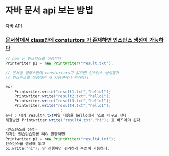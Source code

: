 # 자바 문서 api 보는 방법

[자바 API](https://docs.oracle.com/javase/7/docs/api/)



### <u>문서상에서 class안에 consturtors 가 존재하면 인스턴스 생성이 가능하다 </u>

```java
// new 는 인스턴스를 생성한다
Printwriter p1 = new PrintWriter("result.txt");

// 문서상 클래스안에 consturtors가 없으면 인스턴스 생성불가
// 인스턴스를 생성하면 재 사용면에서 편리하다

ex) 
    Printwriter.write("result1.txt","hello1");
	Printwriter.write("result2.txt","hello1");
	Printwriter.write("result3.txt","hello1");
	Printwriter.write("result4.txt","hello1");
						:
문제 : 내가 result4.txt파일 내용을 hello에서 hi로 바꾸고 싶다   
해결방안 Printwriter.write("result4.txt","hi"); 로 바꾸어야 된다
    
<인스턴스화 장점>    
하지만 인스턴스화를 하여 진행하면
Printwriter p1 = new PrintWriter("result4.txt");
인스턴스를 생성해 놓고
p1.write("hi"); 만 진행하면 편리하게 수정이 가능하다.
    
    
    
    
    
    
    


```









